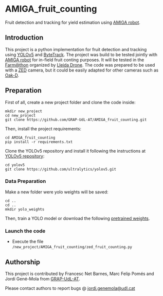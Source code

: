 # AMIGA_fruit_counting
Fruit detection and tracking for yield estimation using [AMIGA robot](https://farm-ng.com/).


## Introduction
This project is a python implementation for fruit detection and tracking using [YOLOv5](https://github.com/ultralytics/yolov5) and [ByteTrack](https://github.com/ifzhang/ByteTrack). The project was build to be tested jointly with [AMIGA robot](https://farm-ng.com/) for in-field fruit conting purposes. It will be tested in the [Farm@thon](https://www.lleidadrone.com/2022/09/amiga-farmthon-fira-de-sant-miquel-2022.html) organized by [Lleida Drone](https://www.lleidadrone.com). The code was prepared to be used with a [ZED](https://github.com/stereolabs/zed-python-api) camera, but it could be easily adapted for other cameras such as [Oak-D](https://github.com/luxonis/depthai-hardware/tree/master/NG2094_OAK-D-PRO-W-DEV). 


## Preparation 

First of all, create a new project folder and clone the code inside:
```
mkdir new_project
cd new_project
git clone https://github.com/GRAP-UdL-AT/AMIGA_fruit_counting.git
```

Then, install the project requirements:
```
cd AMIGA_fruit_counting
pip install -r requirements.txt
```
Clone the YOLOv5 repository and install it following the instructions at [YOLOv5 repository](https://github.com/ultralytics/yolov5):
```
cd yolov5
git clone https://github.com/ultralytics/yolov5.git
```

### Data Preparation

Make a new folder were yolo weights will be saved:
```
cd ..
cd ..
mkdir yolo_weights
```
Then, train a YOLO model or download the following [pretrained weights](https://drive.google.com/file/d/192nAusRE4WtHu5nNrnaJxE5V61AYxt7f/view?usp=sharing).



### Launch the code

* Execute the file `/new_project/AMIGA_fruit_counting/zed_fruit_counting.py`


## Authorship

This project is contributed by Francesc Net Barnes, Marc Felip Pomés and Jordi Gené-Mola from [GRAP-UdL-AT](http://www.grap.udl.cat/en/index.html).

Please contact authors to report bugs @ jordi.genemola@udl.cat


